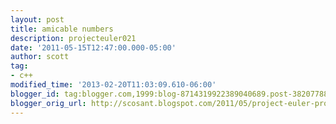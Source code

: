 ```yaml
---
layout: post
title: amicable numbers
description: projecteuler021
date: '2011-05-15T12:47:00.000-05:00'
author: scott
tag:
- c++
modified_time: '2013-02-20T11:03:09.610-06:00'
blogger_id: tag:blogger.com,1999:blog-8714319922389040689.post-3820778872440969900
blogger_orig_url: http://scosant.blogspot.com/2011/05/project-euler-problem-21-evaluate-sum.html
---
```


<script src="https://gist.github.com/4317665.js"></script>